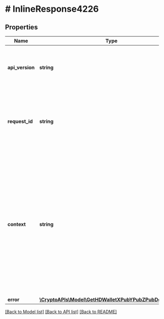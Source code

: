# # InlineResponse4226

## Properties

Name | Type | Description | Notes
------------ | ------------- | ------------- | -------------
**api_version** | **string** | Specifies the version of the API that incorporates this endpoint. |
**request_id** | **string** | Defines the ID of the request. The &#x60;requestId&#x60; is generated by Crypto APIs and it&#39;s unique for every request. |
**context** | **string** | In batch situations the user can use the context to correlate responses with requests. This property is present regardless of whether the response was successful or returned as an error. &#x60;context&#x60; is specified by the user. | [optional]
**error** | [**\CryptoAPIs\Model\GetHDWalletXPubYPubZPubDetailsE422**](GetHDWalletXPubYPubZPubDetailsE422.md) |  |

[[Back to Model list]](../../README.md#models) [[Back to API list]](../../README.md#endpoints) [[Back to README]](../../README.md)
